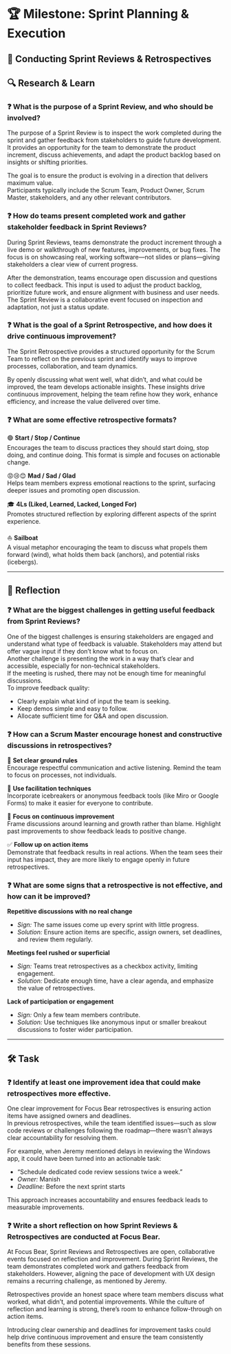# 🏆 Milestone: Sprint Planning & Execution

## 🔄 Conducting Sprint Reviews & Retrospectives

## 🔍 Research & Learn

### ❓ What is the purpose of a Sprint Review, and who should be involved?  
The purpose of a Sprint Review is to inspect the work completed during the sprint and gather feedback from stakeholders to guide future development. It provides an opportunity for the team to demonstrate the product increment, discuss achievements, and adapt the product backlog based on insights or shifting priorities.  

The goal is to ensure the product is evolving in a direction that delivers maximum value.  
Participants typically include the Scrum Team, Product Owner, Scrum Master, stakeholders, and any other relevant contributors.

### ❓ How do teams present completed work and gather stakeholder feedback in Sprint Reviews?  
During Sprint Reviews, teams demonstrate the product increment through a live demo or walkthrough of new features, improvements, or bug fixes. The focus is on showcasing real, working software—not slides or plans—giving stakeholders a clear view of current progress.  

After the demonstration, teams encourage open discussion and questions to collect feedback. This input is used to adjust the product backlog, prioritize future work, and ensure alignment with business and user needs.  
The Sprint Review is a collaborative event focused on inspection and adaptation, not just a status update.

### ❓ What is the goal of a Sprint Retrospective, and how does it drive continuous improvement?  
The Sprint Retrospective provides a structured opportunity for the Scrum Team to reflect on the previous sprint and identify ways to improve processes, collaboration, and team dynamics.  

By openly discussing what went well, what didn’t, and what could be improved, the team develops actionable insights.
These insights drive continuous improvement, helping the team refine how they work, enhance efficiency, and increase the value delivered over time.

### ❓ What are some effective retrospective formats?  

🟢 **Start / Stop / Continue**  
Encourages the team to discuss practices they should start doing, stop doing, and continue doing. This format is simple and focuses on actionable change.

😡😢😊 **Mad / Sad / Glad**  
Helps team members express emotional reactions to the sprint, surfacing deeper issues and promoting open discussion.

🎓 **4Ls (Liked, Learned, Lacked, Longed For)**  
Promotes structured reflection by exploring different aspects of the sprint experience.

⛵ **Sailboat**  
A visual metaphor encouraging the team to discuss what propels them forward (wind), what holds them back (anchors), and potential risks (icebergs).

---

## 📝 Reflection

### ❓ What are the biggest challenges in getting useful feedback from Sprint Reviews?  
One of the biggest challenges is ensuring stakeholders are engaged and understand what type of feedback is valuable. Stakeholders may attend but offer vague input if they don’t know what to focus on.  
Another challenge is presenting the work in a way that’s clear and accessible, especially for non-technical stakeholders.  
If the meeting is rushed, there may not be enough time for meaningful discussions.  
To improve feedback quality:  
- Clearly explain what kind of input the team is seeking.  
- Keep demos simple and easy to follow.  
- Allocate sufficient time for Q&A and open discussion.

### ❓ How can a Scrum Master encourage honest and constructive discussions in retrospectives?  

📜 **Set clear ground rules**  
Encourage respectful communication and active listening. Remind the team to focus on processes, not individuals.

🎤 **Use facilitation techniques**  
Incorporate icebreakers or anonymous feedback tools (like Miro or Google Forms) to make it easier for everyone to contribute.

🔄 **Focus on continuous improvement**  
Frame discussions around learning and growth rather than blame. Highlight past improvements to show feedback leads to positive change.

✅ **Follow up on action items**  
Demonstrate that feedback results in real actions. When the team sees their input has impact, they are more likely to engage openly in future retrospectives.

### ❓ What are some signs that a retrospective is not effective, and how can it be improved?  

**Repetitive discussions with no real change**  
- *Sign:* The same issues come up every sprint with little progress.  
- *Solution:* Ensure action items are specific, assign owners, set deadlines, and review them regularly.

**Meetings feel rushed or superficial**  
- *Sign:* Teams treat retrospectives as a checkbox activity, limiting engagement.  
- *Solution:* Dedicate enough time, have a clear agenda, and emphasize the value of retrospectives.

**Lack of participation or engagement**  
- *Sign:* Only a few team members contribute.  
- *Solution:* Use techniques like anonymous input or smaller breakout discussions to foster wider participation.

---

## 🛠️ Task

### ❓ Identify at least one improvement idea that could make retrospectives more effective.  
One clear improvement for Focus Bear retrospectives is ensuring action items have assigned owners and deadlines.  
In previous retrospectives, while the team identified issues—such as slow code reviews or challenges following the roadmap—there wasn’t always clear accountability for resolving them.  

For example, when Jeremy mentioned delays in reviewing the Windows app, it could have been turned into an actionable task:  
- “Schedule dedicated code review sessions twice a week.”  
- *Owner:* Manish  
- *Deadline:* Before the next sprint starts
  
This approach increases accountability and ensures feedback leads to measurable improvements.

### ❓ Write a short reflection on how Sprint Reviews & Retrospectives are conducted at Focus Bear.  
At Focus Bear, Sprint Reviews and Retrospectives are open, collaborative events focused on reflection and improvement. During Sprint Reviews, the team demonstrates completed work and gathers feedback from stakeholders. However, aligning the pace of development with UX design remains a recurring challenge, as mentioned by Jeremy.  

Retrospectives provide an honest space where team members discuss what worked, what didn’t, and potential improvements. While the culture of reflection and learning is strong, there’s room to enhance follow-through on action items.  

Introducing clear ownership and deadlines for improvement tasks could help drive continuous improvement and ensure the team consistently benefits from these sessions.
